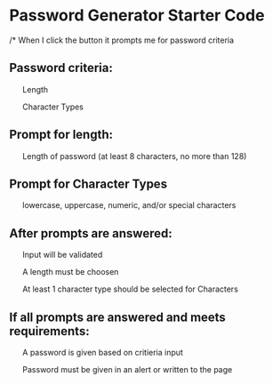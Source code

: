 # Password Generator Starter Code

/* When I click the button it prompts me for password criteria

<b><h2>Password criteria:</b></h2>
<ul>Length</ul>
<ul>Character Types</ul>

<b><h2>Prompt for length:</b></h2>
<ul>Length of password (at least 8 characters, no more than 128)</ul>

<b><h2>Prompt for Character Types</b></h2>
<ul>lowercase, uppercase, numeric, and/or special characters</ul>

<b><h2>After prompts are answered:</b></h2>
<ul>Input will be validated</ul>
<ul>A length must be choosen</ul>
<ul>At least 1 character type should be selected for Characters</ul>

<b><h2>If all prompts are answered and meets requirements:</b></h2>
<ul>A password is given based on critieria input</ul>
<ul>Password must be given in an alert or written to the page</ul>

